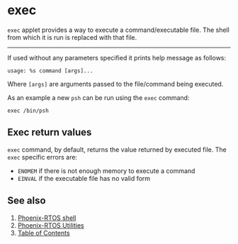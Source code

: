 # exec

`exec` applet provides a way to execute a command/executable file. The shell from which it is run is replaced with that
file.

---

If used without any parameters specified it prints help message as follows:

```text
usage: %s command [args]...
```

Where `[args]` are arguments passed to the file/command being executed.

As an example a new `psh` can be run using the `exec` command:

```text
exec /bin/psh
```

## Exec return values

`exec` command, by default, returns the value returned by executed file. The `exec` specific errors are:

- `ENOMEM` if there is not enough memory to execute a command
- `EINVAL` if the executable file has no valid form

## See also

1. [Phoenix-RTOS shell](psh.md)
2. [Phoenix-RTOS Utilities](../README.md)
3. [Table of Contents](../../README.md)
